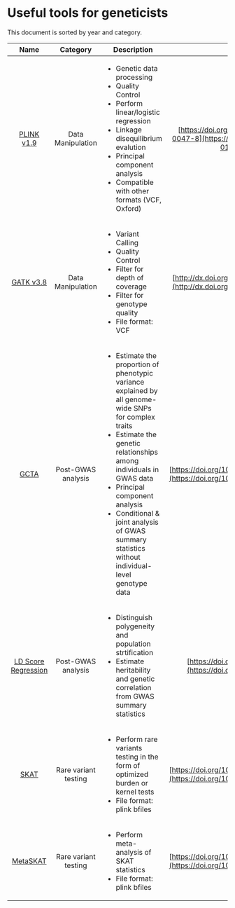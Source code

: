 


# Useful tools for geneticists

This document is sorted by year and category.


|               Name              | Category |       Description      | Citation
|:-------------------------------:|:--------:|----------------------|:---------:|
|[PLINK v1.9](https://www.cog-genomics.org/plink/1.9/)|Data Manipulation|<ul><li>Genetic data processing</li><li>Quality Control</li><li>Perform linear/logistic regression</li><li>Linkage disequilibrium evalution</li><li>Principal component analysis</li><li>Compatible with other formats (VCF, Oxford)</li></ul>|[https://doi.org/10.1186/s13742-015-0047-8](https://doi.org/10.1186/s13742-015-0047-8)|
|[GATK v3.8](https://gatk.broadinstitute.org/hc/en-us)|Data Manipulation|<ul><li>Variant Calling</li><li>Quality Control</li><li>Filter for depth of coverage</li><li>Filter for genotype quality</li><li>File format: VCF</li></ul>|[http://dx.doi.org/10.1101/gr.107524.110](http://dx.doi.org/10.1101/gr.107524.110)|
|[GCTA](https://cnsgenomics.com/software/gcta/)|Post-GWAS analysis|<ul><li>Estimate the proportion of phenotypic variance explained by all genome-wide SNPs for complex traits</li><li>Estimate the genetic relationships among individuals in GWAS data</li><li>Principal component analysis</li><li>Conditional & joint analysis of GWAS summary statistics without individual-level genotype data</li></ul>|[https://doi.org/10.1016/j.ajhg.2010.11.011](https://doi.org/10.1016/j.ajhg.2010.11.011)|
|[LD Score Regression](https://github.com/bulik/ldsc)|Post-GWAS analysis|<ul><li>Distinguish polygeneity and population strtification</li><li>Estimate heritability and genetic correlation from GWAS summary statistics</li></ul>|[https://doi.org/10.1038/ng.3211](https://doi.org/10.1038/ng.3211)|
|[SKAT](https://cran.r-project.org/web/packages/SKAT/index.html)|Rare variant testing|<ul><li>Perform rare variants testing in the form of optimized burden or kernel tests</li><li>File format: plink bfiles</li></ul>|[https://doi.org/10.1016/j.ajhg.2012.06.007](https://doi.org/10.1016/j.ajhg.2012.06.007)|
|[MetaSKAT](https://cran.r-project.org/web/packages/MetaSKAT/index.html)|Rare variant testing|<ul><li>Perform meta-analysis of SKAT statistics</li><li>File format: plink bfiles</li></ul>|[https://doi.org/10.1016/j.ajhg.2013.05.010](https://doi.org/10.1016/j.ajhg.2013.05.010)|
